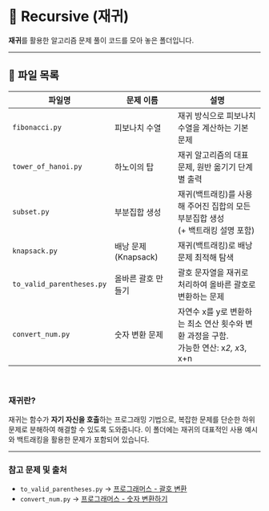 # 📁 Recursive (재귀)

**재귀**를 활용한 알고리즘 문제 풀이 코드를 모아 놓은 폴더입니다.

---
## 📄 파일 목록

| 파일명                       | 문제 이름            | 설명                                                             |
|---------------------------|------------------|----------------------------------------------------------------|
| `fibonacci.py`            | 피보나치 수열          | 재귀 방식으로 피보나치 수열을 계산하는 기본 문제                                    |
| `tower_of_hanoi.py`       | 하노이의 탑           | 재귀 알고리즘의 대표 문제, 원반 옮기기 단계별 출력                                  |
| `subset.py`               | 부분집합 생성          | 재귀(백트래킹)를 사용해 주어진 집합의 모든 부분집합 생성 <br> (+ 백트래킹 설명 포함)           |
| `knapsack.py`             | 배낭 문제 (Knapsack) | 재귀(백트래킹)로 배낭 문제 최적해 탐색                                         |
| `to_valid_parentheses.py` | 올바른 괄호 만들기       | 괄호 문자열을 재귀로 처리하여 올바른 괄호로 변환하는 문제                               |
| `convert_num.py`          | 숫자 변환 문제         | 자연수 x를 y로 변환하는 최소 연산 횟수와 변환 과정을 구함. <br> 가능한 연산: x*2, x*3, x+n |
<br>

### 재귀란?

재귀는 함수가 **자기 자신을 호출**하는 프로그래밍 기법으로,
복잡한 문제를 단순한 하위 문제로 분해하여 해결할 수 있도록 도와줍니다.
이 폴더에는 재귀의 대표적인 사용 예시와 백트래킹을 활용한 문제가 포함되어 있습니다.  

---

### 참고 문제 및 출처
- `to_valid_parentheses.py` → [프로그래머스 - 괄호 변환](https://school.programmers.co.kr/learn/courses/30/lessons/60058)
- `convert_num.py` → [프로그래머스 - 숫자 변환하기](https://school.programmers.co.kr/learn/courses/30/lessons/154538) 